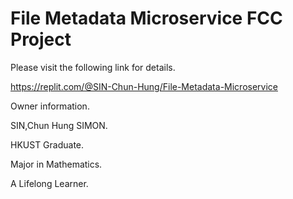 # File Metadata Microservice FCC Project

Please visit the following link for details. 

https://replit.com/@SIN-Chun-Hung/File-Metadata-Microservice

Owner information.

SIN,Chun Hung SIMON. 

HKUST Graduate. 

Major in Mathematics.

A Lifelong Learner.
